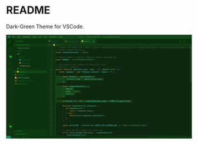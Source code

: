 # README
Dark-Green Theme for VSCode.

![](https://github.com/bakrimoharram/dark-green/raw/master/assets/preview.jpeg)
